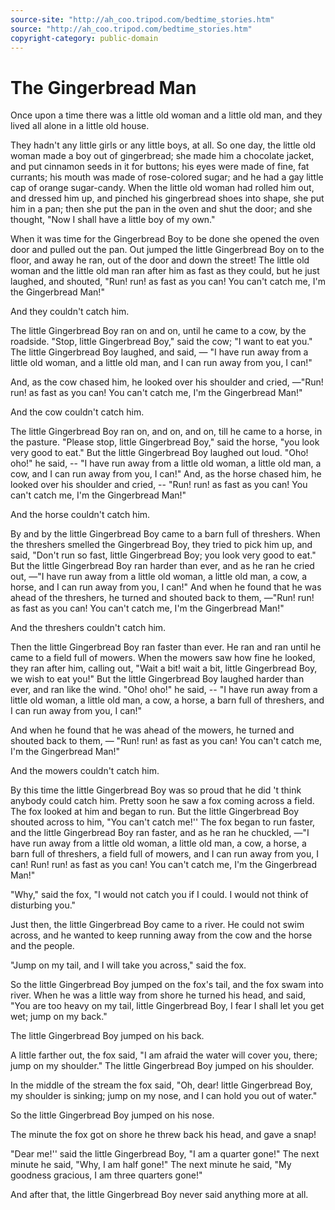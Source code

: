 ```yaml
---
source-site: "http://ah_coo.tripod.com/bedtime_stories.htm"
source: "http://ah_coo.tripod.com/bedtime_stories.htm"
copyright-category: public-domain
---
```


# The Gingerbread Man

Once upon a time there was a little old woman and a little old man, and they lived all alone in a little old house.

They hadn't any little girls or any little boys, at all. So one day, the little old woman made a boy out of gingerbread; she made him a chocolate jacket, and put cinnamon seeds in it for buttons; his eyes were made of fine, fat currants; his mouth was made of rose-colored sugar; and he had a gay little cap of orange sugar-candy. When the little old woman had rolled him out, and dressed him up, and pinched his gingerbread shoes into shape, she put him in a pan; then she put the pan in the oven and shut the door; and she thought, "Now I shall have a little boy of my own."

When it was time for the Gingerbread Boy to be done she opened the oven door and pulled out the pan. Out jumped the little Gingerbread Boy on to the floor, and away he ran, out of the door and down the street! The little old woman and the little old man ran after him as fast as they could, but he just laughed, and shouted, "Run! run! as fast as you can! You can't catch me, I'm the Gingerbread Man!"

And they couldn't catch him.

The little Gingerbread Boy ran on and on, until he came to a cow, by the roadside. "Stop, little Gingerbread Boy," said the cow; "I want to eat you." The little Gingerbread Boy laughed, and said, — "I have run away from a little old woman, and a little old man, and I can run away from you, I can!"

And, as the cow chased him, he looked over his shoulder and cried, —"Run! run! as fast as you can! You can't catch me, I'm the Gingerbread Man!"

And the cow couldn't catch him.

The little Gingerbread Boy ran on, and on, and on, till he came to a horse, in the pasture. "Please stop, little Gingerbread Boy," said the horse, "you look very good to eat." But the little Gingerbread Boy laughed out loud. "Oho! oho!" he said, --
"I have run away from a little old woman, a little old man, a cow, and I can run away from you, I can!"
And, as the horse chased him, he looked over his shoulder and cried, -- "Run! run! as fast as you can! You can't catch me, I'm the Gingerbread Man!"

And the horse couldn't catch him.

By and by the little Gingerbread Boy came to a barn full of threshers. When the threshers smelled the Gingerbread Boy, they tried to pick him up, and said, "Don't run so fast, little Gingerbread Boy; you look very good to eat." But the little Gingerbread Boy ran harder than ever, and as he ran he cried out, —"I have run away from a little old woman, a little old man, a cow, a horse, and I can run away from you, I can!"
And when he found that he was ahead of the threshers, he turned and shouted back to them, —"Run! run! as fast as you can! You can't catch me, I'm the Gingerbread Man!"

And the threshers couldn't catch him.

Then the little Gingerbread Boy ran faster than ever. He ran and ran until he came to a field full of mowers. When the mowers saw how fine he looked, they ran after him, calling out, "Wait a bit! wait a bit, little Gingerbread Boy, we wish to eat you!" But the little Gingerbread Boy laughed harder than ever, and ran like the wind. "Oho! oho!" he said, --
"I have run away from a little old woman, a little old man, a cow, a horse, a barn full of threshers, and I can run away from you, I can!"

And when he found that he was ahead of the mowers, he turned and shouted back to them, — "Run! run! as fast as you can! You can't catch me, I'm the Gingerbread Man!"

And the mowers couldn't catch him.

By this time the little Gingerbread Boy was so proud that he did 't think anybody could catch him. Pretty soon he saw a fox coming across a field. The fox looked at him and began to run. But the little Gingerbread Boy shouted across to him, "You can't catch me!'' The fox began to run faster, and the little Gingerbread Boy ran faster, and as he ran he chuckled, —"I have run away from a little old woman, a little old man, a cow, a horse, a barn full of threshers, a field full of mowers, and I can run away from you, I can! Run! run! as fast as you can! You can't catch me, I'm the Gingerbread Man!"

"Why," said the fox, "I would not catch you if I could. I would not think of disturbing you."

Just then, the little Gingerbread Boy came to a river. He could not swim across, and he wanted to keep running away from the cow and the horse and the people.

"Jump on my tail, and I will take you across," said the fox.

So the little Gingerbread Boy jumped on the fox's tail, and the fox swam into river. When he was a little way from shore he turned his head, and said, "You are too heavy on my tail, little Gingerbread Boy, I fear I shall let you get wet; jump on my back."

The little Gingerbread Boy jumped on his back.

A little farther out, the fox said, "I am afraid the water will cover you, there; jump on my shoulder."
The little Gingerbread Boy jumped on his shoulder.

In the middle of the stream the fox said, "Oh, dear! little Gingerbread Boy, my shoulder is sinking; jump on my nose, and I can hold you out of water."

So the little Gingerbread Boy jumped on his nose.

The minute the fox got on shore he threw back his head, and gave a snap!

"Dear me!'' said the little Gingerbread Boy, "I am a quarter gone!" The next minute he said, "Why, I am half gone!" The next minute he said, "My goodness gracious, I am three quarters gone!"

And after that, the little Gingerbread Boy never said anything more at all.
